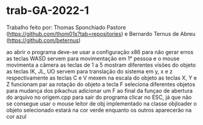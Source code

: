 # trab-GA-2022-1
Trabalho feito por: Thomas Sponchiado Pastore (https://github.com/thom01s?tab=repositories) e Bernardo Ternus de Abreu (https://github.com/beternus)

ao abrir o programa deve-se usar a configuração x86 para não gerar erros
as teclas WASD servem para movimentação em 1° pessoa e o mouse movimenta a câmera
as teclas de 1 a 5 mostram diferentes visões do objeto
as teclas IK, JL, UO servem para translação do sistema em y, x e z respectivamente
as teclas C e V mexem na escala do objeto
as teclas X, Y e Z funcionam par aa rotação do objeto
a tecla F seleciona diferentes objetos
para mudança dos pikachus adicionar um F ao final da funçao de abertura do arquivo no origem.cpp
para sair do programa clicar no ESC, já que não se consegue usar o mouse
leitor de obj implementado na classe objloader
o objeto selecionado estará na cor verde enquanto os outros aparecerão na cor azul
